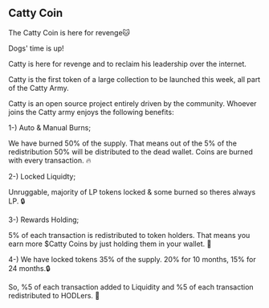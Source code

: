 ## Catty Coin
The Catty Coin is here for revenge🐱

Dogs' time is up!

Catty is here for revenge and to reclaim his leadership over the internet.

Catty is the first token of a large collection to be launched this week, all part of the Catty Army.

Catty is an open source project entirely driven by the community. Whoever joins the Catty army enjoys the following benefits:

1-) Auto & Manual Burns; 

We have burned 50% of the supply. That means out of the 5% of the redistribution 50% will be distributed to the dead wallet. Coins are burned with every transaction. 🔥

2-) Locked Liquidty; 

Unruggable, majority of LP tokens locked & some burned so theres always LP. 🔒

3-) Rewards Holding;

 5% of each transaction is redistributed to token holders. That means you earn more $Catty Coins by just holding them in your wallet. 💎
 
4-) We have locked tokens 35% of the supply. 20% for 10 months, 15% for 24 months.🔒

So, %5 of each transaction added to Liquidity and %5 of each transaction redistributed to HODLers. 💎

